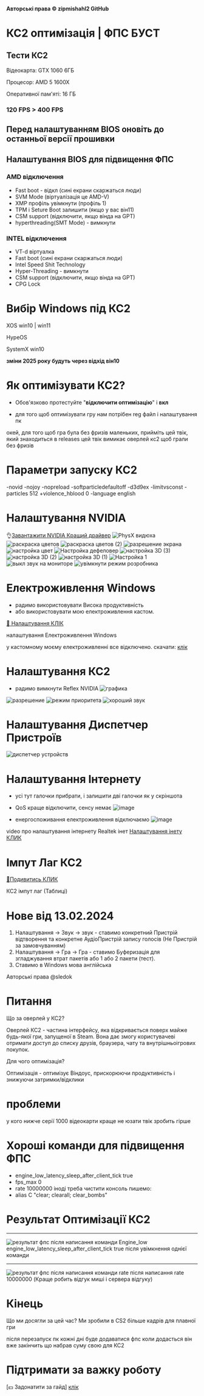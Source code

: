 #### Авторські права © zipmishahl2 GitHub

# КС2 оптимізація | ФПС БУСТ
## Тести КС2
Відеокарта: GTX 1060 6ГБ

Процесор: AMD 5 1600X

Оперативної пам'яті: 16 ГБ

### 120 FPS > 400 FPS
## Перед налаштуванням BIOS оновіть до останньої версії прошивки
## Налаштування BIOS для підвищення ФПС
### AMD відключення
* Fast boot - відкл (сині екрани скаржаться люди)
* SVM Mode (віртуалізація це AMD-V)
* XMP профіль увімкнути (профіль 1)
* TPM і Seture Boot залишити (якщо у вас він11)
* CSM support (відключити, якщо вінда на GPT)
* hyperthreading(SMT Mode) - вимкнути
### INTEL відключення
* VT-d віртуалка
* Fast boot (сині екрани скаржаться люди)
* lntel Speed Shit Technology
* Hyper-Threading - вимкнути
* CSM support (відключити, якщо вінда на GPT)
* CPG Lock
# Вибір Windows під КС2
XOS win10 | win11

HypeOS

SystemX win10

__зміни 2025 року будуть через відхід він10__

# Як оптимізувати КС2?
- Обов'язково протестуйте "**відключити оптимізацію**" і **вкл**


- для того щоб оптимізувати гру нам потрібен reg файл і налаштування пк

окей, для того щоб гра була без фризів маленьких, прийміть цей твік, який знаходиться в releases
цей твік вимикає оверлей кс2 щоб грали без фризів

# Параметри запуску КС2
-novid -nojoy -nopreload -softparticledefaultoff -d3d9ex -limitvsconst -particles 512 +violence_hblood 0 -language english
# Налаштування NVIDIA
👌[Завантажити NVIDIA Кращий драйвер](https://drive.google.com/file/d/1vk11R72kxsTqFP1tB6JC67Lzgy0E0Nsf/view?usp=sharing)
![PhysX видюха](https://github.com/zipmishahl2/CS2-optimization/assets/110753825/dc709dc0-4321-4fb6-a405-2376f2443cc6)
![раскраска цветов](https://github.com/zipmishahl2/CS2-optimization/assets/110753825/5a2fd82c-4a79-4f24-bfc3-33ce8a892cc3)
![раскраска цветов (2)](https://github.com/zipmishahl2/CS2-optimization/assets/110753825/7c05490c-bc88-46d0-86d5-d86f502a44fe)
![разрешение экрана](https://github.com/zipmishahl2/CS2-optimization/assets/110753825/8d852cf7-d99c-40ed-8367-1a9615a783d5)
![настройка цвет](https://github.com/zipmishahl2/CS2-optimization/assets/110753825/e34e676b-34d8-4354-b803-55f83ebfae0e)
![Настройка дефеловер](https://github.com/zipmishahl2/CS2-optimization/assets/110753825/817d3ce1-0423-4bcd-b7c5-608b6f27c5b3)
![настройка 3D (3)](https://github.com/zipmishahl2/CS2-optimization/assets/110753825/146979ab-0832-4131-a606-39672cfe7260)
![настройка 3D (2)](https://github.com/zipmishahl2/CS2-optimization/assets/110753825/a175cb1b-2053-43f9-b8d3-ba7c57a4e7b9)
![настройка 3D (1)](https://github.com/zipmishahl2/CS2-optimization/assets/110753825/cec77541-d6d1-4093-84c4-c2afe9de4e18)
![Настройка 1](https://github.com/zipmishahl2/CS2-optimization/assets/110753825/6a60a39c-f05c-46e3-93d3-6a1706f338cf)
![выкл звук на мониторе](https://github.com/zipmishahl2/CS2-optimization/assets/110753825/fd38be65-a366-4854-beba-1b83199b59ff)
![увімкнути режим розробника](https://github.com/zipmishahl2/CS2-optimization/assets/110753825/2741a0ff-0bfe-4518-af9e-c73fa193777e)

# Електроживлення Windows
- радимо використовувати Висока продуктивність
- або використовувати мою електроживлення кастом.

[🚀 Налаштування КЛІК](https://drive.google.com/file/d/18spw1FkTopUmpKdvyzWYl37115hOylrV/view?usp=sharing)

налаштування Електроживлення Windows


у кастомному моєму електроживленні все відключено.
скачати: [клік](https://github.com/zipmishahl2/CS2-optimization/releases/tag/power-plan)
# Налаштування КС2
- радимо вимкнути Reflex NVIDIA
![графика](https://github.com/zipmishahl2/CS2-optimization/assets/110753825/11c0244f-066f-447d-8fc0-b430c16e5631)

![разрешение](https://github.com/zipmishahl2/CS2-optimization/assets/110753825/5f717e04-5fd9-4416-8911-27f34d538699)
![режим приоритета](https://github.com/zipmishahl2/CS2-optimization/assets/110753825/77c7a98d-ee5f-4a6a-905d-c232e03409c9)
![хороший звук](https://github.com/zipmishahl2/CS2-optimization/assets/110753825/6979a9b0-558b-49d6-aee3-09d599c391cb)
# Налаштування Диспетчер Пристроїв
![диспетчер устройств](https://github.com/zipmishahl2/CS2-optimization/assets/110753825/90a00eb2-04bd-43dd-bc3f-ca6c1845c987)

# Налаштування Інтернету
- усі тут галочки прибрати, і залишити дві галочки як у скріншота
- QoS краще відключити, сенсу немає
![image](https://github.com/zipmishahl2/CS2-optimization/assets/110753825/77414f65-28a2-47fa-bed9-0af81f19e396)

- енергоспоживання електроживлення відключаємо
![image](https://github.com/zipmishahl2/CS2-optimization/assets/110753825/086afc19-9d99-4a27-8ade-b9f609edb370)

video про налаштування інтернету
Realtek інет
[Налаштування інету КЛИК](https://drive.google.com/file/d/1KrPfJPvsawHzVmma483_-Q1-mEgEXWK3/view?usp=sharing)

# Імпут Лаг КС2
[🗿Подивитись КЛИК](https://docs.google.com/spreadsheets/d/11JYxixzy106DXcrxrDGYf2lwCzUVvHHyFNCv0Cb0HLI/edit?usp=drivesdk)

КС2 імпут лаг (Таблиці)
# Нове від 13.02.2024 
1. Налаштування -> Звук -> звук - ставимо конкретний Пристрій відтворення та конкретне АудіоПристрій запису голосів (Не Пристрій за замовчуванням)
2. Налаштування -> Гра -> Гра - ставимо Буферизація для згладжування втрат пакетів або 1 або 2 пакети (тест).
3. Ставимо в Windows мова англійська

Авторські права @sledok
# Питання
Що за оверлей у КС2?

Оверлей КС2 - частина інтерфейсу, яка відкривається поверх майже будь-якої гри, запущеної в Steam. Вона дає змогу користувачеві отримати доступ до списку друзів, браузера, чату та внутрішньоігрових покупок.

Для чого оптимізація?

Оптимізація - оптимізує Віндоус, прискорюючи продуктивність і знижуючи затримки/відклики

# проблеми
у кого нижче серії 1000 відеокарти
краще не юзати твік
зробить гірше

# Хороші команди для підвищення ФПС
- engine_low_latency_sleep_after_client_tick true
- fps_max 0
- rate 10000000
іноді треба чистити консоль пишемо:
- alias C "clear; clearall; clear_bombs"
# Результат Оптимізації КС2
_________________

![результат фпс після написання команди Engine_low](https://github.com/zipmishahl2/CS2-optimization/assets/110753825/ea288671-c6a5-4899-9514-ff649cea853d)
engine_low_latency_sleep_after_client_tick true
після увімкнення однієї команди
_________________
![результат фпс після написання команди rate](https://github.com/zipmishahl2/CS2-optimization/assets/110753825/4010652e-37db-4f9d-8ae2-5dfdcb47bd34)
після написання rate 10000000 (Краще робить відгук миші і сервера відгуку)
# Кінець
Що ми досягли за цей час?
Ми зробили в CS2 більше кадрів для плавної гри

після перезапуск пк кожні дні буде додаватися фпс коли додасться він вже закінчить що набрав суму свою для КС2
# Підтримати за важку роботу
[💵 Задонатити за гайд] [клік](https://www.donationalerts.com/r/mishamodhl2)
